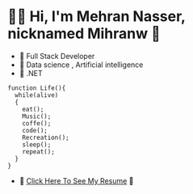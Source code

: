 # 👨‍💻 Hi, I'm Mehran Nasser, nicknamed Mihranw 🤞

- 🔗 Full Stack Developer
- 🔗 Data science , Artificial intelligence
- 🔗 .NET


```
function Life(){
  while(alive)
  {
    eat();
    Music();
    coffe();
    code();
    Recreation();
    sleep();
    repeat();
  }
}
```

- 📃 [Click Here To See My Resume](http://www.mihranw.ir/?i=1) 📃

